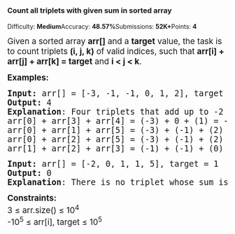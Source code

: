 <div class="undefined "><div class="problems_header_content__o_4YA"><div class="problems_header_content__title__L2cB2 g-mb-0"><h3 class="g-m-0">Count all triplets with given sum in sorted array</h3><div style="padding-top: 2px;"><div class="sprint_sprint_popup_container__zCU0K"><i aria-hidden="true" class="bookmark outline icon"></i></div><div class="sprint_sprint_modal_container_mobile__09_Vr"><i aria-hidden="true" class="bookmark outline icon"></i></div></div></div><i id="bug_1" aria-hidden="true" class="bug icon"></i></div><div class="problems_header_description__t_8PB"><span>Difficulty: <strong>Medium</strong></span><span>Accuracy: <strong>48.57%</strong></span><span>Submissions: <strong>52K+</strong></span><span>Points: <strong>4</strong></span></div><div class="ui divider"></div><div><div class="problems_problem_content__Xm_eO"><p dir="ltr"><span style="font-size: 14pt;">Given a sorted array&nbsp;<strong>arr[]</strong> and a <strong>target</strong> value, the task is to count triplets <strong>(i, j, k)</strong> of valid indices, such that <strong>arr[i] + arr[j] + arr[k] = target</strong> and <strong>i &lt; j &lt; k</strong>.</span></p>
<p><span style="font-size: 14pt;"><strong>Examples:</strong></span></p>
<pre><span style="font-size: 14pt;"><strong>Input:</strong> arr[] = [-3, -1, -1, 0, 1, 2], target = -2</span><br><span style="font-size: 14pt;"><strong>Output: </strong>4</span><br><span style="font-size: 14pt;"><strong>Explanation</strong>: Four triplets that add up to -2 are:</span><br><span style="font-size: 14pt;">arr[0] + arr[3] + arr[4] = (-3) + 0 + (1) = -2</span><br><span style="font-size: 14pt;">arr[0] + arr[1] + arr[5] = (-3) + (-1) + (2) = -2</span><br><span style="font-size: 14pt;">arr[0] + arr[2] + arr[5] = (-3) + (-1) + (2) = -2</span><br><span style="font-size: 14pt;">arr[1] + arr[2] + arr[3] = (-1) + (-1) + (0) = -2</span></pre>
<pre><span style="font-size: 14pt;"><strong>Input:</strong> arr[] = [-2, 0, 1, 1, 5], target = 1</span><br><span style="font-size: 14pt;"><strong>Output:</strong> 0</span><br><span style="font-size: 14pt;"><strong>Explanation</strong>: There is no triplet whose sum is equal to 1. </span></pre>
<p><span style="font-size: 14pt;"><strong>Constraints:<br></strong></span><span style="font-size: 14pt;">3 ≤ arr.size() ≤ 10<sup>4<br></sup></span><span style="font-size: 14pt;"><span style="font-family: -apple-system, BlinkMacSystemFont, 'Segoe UI', Roboto, Oxygen, Ubuntu, Cantarell, 'Open Sans', 'Helvetica Neue', sans-serif;">-10</span><sup style="font-family: -apple-system, BlinkMacSystemFont, 'Segoe UI', Roboto, Oxygen, Ubuntu, Cantarell, 'Open Sans', 'Helvetica Neue', sans-serif;">5</sup> ≤ arr[i], target ≤ 10<sup>5</sup></span></p></div></div>
